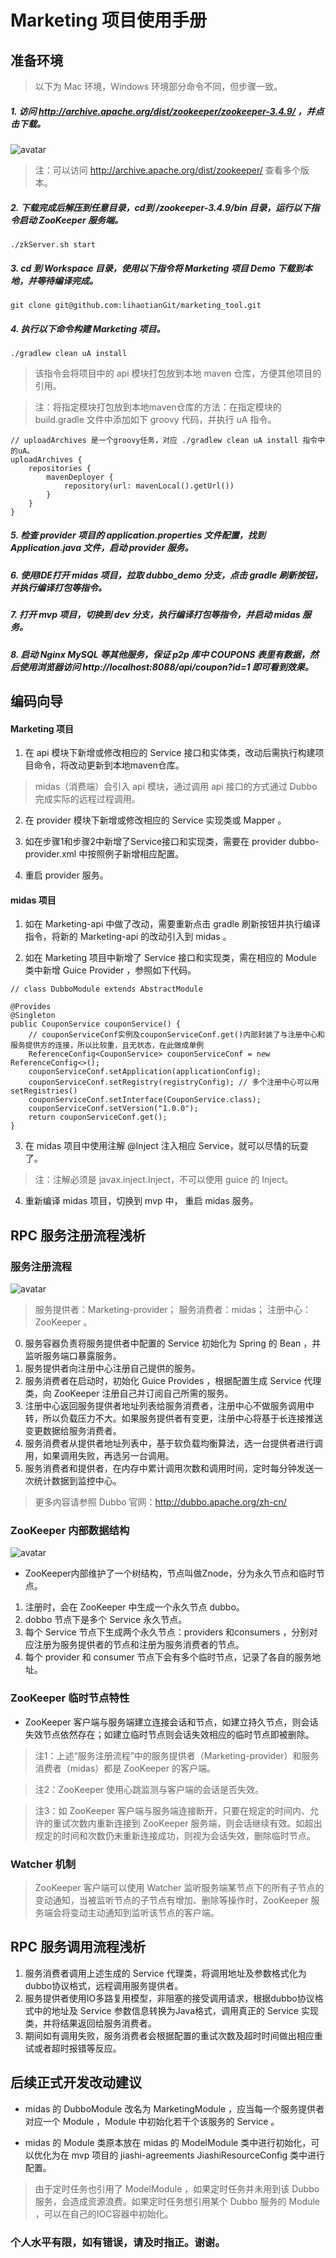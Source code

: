 # Marketing 项目使用手册

## 准备环境

> 以下为 Mac 环境，Windows 环境部分命令不同，但步骤一致。

##### 1. 访问 http://archive.apache.org/dist/zookeeper/zookeeper-3.4.9/ ，并点击下载。

![avatar](https://note.youdao.com/yws/public/resource/be3123a6b74a1404eec5df4e5c391dc2/xmlnote/4205228A49D94D499DAAB3773945E975/6768)

> 注：可以访问 http://archive.apache.org/dist/zookeeper/ 查看多个版本。

##### 2. 下载完成后解压到任意目录，cd到 /zookeeper-3.4.9/bin 目录，运行以下指令启动 ZooKeeper 服务端。

```
./zkServer.sh start
```

##### 3. cd 到 Workspace 目录，使用以下指令将 Marketing 项目 Demo 下载到本地，并等待编译完成。

```
git clone git@github.com:lihaotianGit/marketing_tool.git
```

##### 4. 执行以下命令构建 Marketing 项目。

```
./gradlew clean uA install
```

> 该指令会将项目中的 api 模块打包放到本地 maven 仓库，方便其他项目的引用。

> 注：将指定模块打包放到本地maven仓库的方法：在指定模块的 build.gradle 文件中添加如下 groovy 代码，并执行 uA 指令。

```
// uploadArchives 是一个groovy任务，对应 ./gradlew clean uA install 指令中的uA。
uploadArchives {
    repositories {
        mavenDeployer {
            repository(url: mavenLocal().getUrl())
        }
    }
}
```

##### 5. 检查 provider 项目的 application.properties 文件配置，找到 Application.java 文件，启动 provider 服务。

##### 6. 使用IDE打开 midas 项目，拉取 dubbo_demo 分支，点击 gradle 刷新按钮，并执行编译打包等指令。

##### 7. 打开 mvp 项目，切换到 dev 分支，执行编译打包等指令，并启动 midas 服务。

##### 8. 启动 Nginx MySQL 等其他服务，保证 p2p 库中 COUPONS 表里有数据，然后使用浏览器访问 http://localhost:8088/api/coupon?id=1 即可看到效果。

## 编码向导

#### Marketing 项目

1. 在 api 模块下新增或修改相应的 Service 接口和实体类，改动后需执行构建项目命令，将改动更新到本地maven仓库。

> midas（消费端）会引入 api 模块，通过调用 api 接口的方式通过 Dubbo 完成实际的远程过程调用。

2. 在 provider 模块下新增或修改相应的 Service 实现类或 Mapper 。

3. 如在步骤1和步骤2中新增了Service接口和实现类，需要在 provider dubbo-provider.xml 中按照例子新增相应配置。

4. 重启 provider 服务。

#### midas 项目

1. 如在 Marketing-api 中做了改动，需要重新点击 gradle 刷新按钮并执行编译指令，将新的 Marketing-api 的改动引入到 midas 。

2. 如在 Marketing 项目中新增了 Service 接口和实现类，需在相应的 Module 类中新增 Guice Provider ，参照如下代码。

```
// class DubboModule extends AbstractModule

@Provides
@Singleton
public CouponService couponService() {
    // couponServiceConf实例及couponServiceConf.get()内部封装了与注册中心和服务提供方的连接，所以比较重，且无状态，在此做成单例
    ReferenceConfig<CouponService> couponServiceConf = new ReferenceConfig<>();
    couponServiceConf.setApplication(applicationConfig);
    couponServiceConf.setRegistry(registryConfig); // 多个注册中心可以用setRegistries()
    couponServiceConf.setInterface(CouponService.class);
    couponServiceConf.setVersion("1.0.0");
    return couponServiceConf.get();
}
```

3. 在 midas 项目中使用注解 @Inject 注入相应 Service，就可以尽情的玩耍了。

> 注：注解必须是 javax.inject.Inject，不可以使用 guice 的 Inject。

4. 重新编译 midas 项目，切换到 mvp 中， 重启 midas 服务。

## RPC 服务注册流程浅析

### 服务注册流程

![avatar](https://note.youdao.com/yws/public/resource/be3123a6b74a1404eec5df4e5c391dc2/xmlnote/A67833E97291456F881899229DFEF071/6874)

> 服务提供者：Marketing-provider； 服务消费者：midas； 注册中心：ZooKeeper 。

0. 服务容器负责将服务提供者中配置的 Service 初始化为 Spring 的 Bean ，并监听服务端口暴露服务。
1. 服务提供者向注册中心注册自己提供的服务。
2. 服务消费者在启动时，初始化 Guice Provides ，根据配置生成 Service 代理类，向 ZooKeeper 注册自己并订阅自己所需的服务。
3. 注册中心返回服务提供者地址列表给服务消费者，注册中心不做服务调用中转，所以负载压力不大。如果服务提供者有变更，注册中心将基于长连接推送变更数据给服务消费者。
4. 服务消费者从提供者地址列表中，基于软负载均衡算法，选一台提供者进行调用，如果调用失败，再选另一台调用。
5. 服务消费者和提供者，在内存中累计调用次数和调用时间，定时每分钟发送一次统计数据到监控中心。

> 更多内容请参照 Dubbo 官网：http://dubbo.apache.org/zh-cn/

### ZooKeeper 内部数据结构

![avatar](https://note.youdao.com/yws/public/resource/be3123a6b74a1404eec5df4e5c391dc2/xmlnote/7E693C8EDE4B4FDBAAA0319493EF23DD/6908)

* ZooKeeper内部维护了一个树结构，节点叫做Znode，分为永久节点和临时节点。

1. 注册时，会在 ZooKeeper 中生成一个永久节点 dubbo。
2. dobbo 节点下是多个 Service 永久节点。
3. 每个 Service 节点下生成两个永久节点：providers 和consumers ，分别对应注册为服务提供者的节点和注册为服务消费者的节点。
4. 每个 provider 和 consumer 节点下会有多个临时节点，记录了各自的服务地址。

### ZooKeeper 临时节点特性

* ZooKeeper 客户端与服务端建立连接会话和节点，如建立持久节点，则会话失效节点依然存在；如建立临时节点则会话失效相应的临时节点即被删除。

> 注1：上述“服务注册流程”中的服务提供者（Marketing-provider）和服务消费者（midas）都是 ZooKeeper 的客户端。

> 注2：ZooKeeper 使用心跳监测与客户端的会话是否失效。

> 注3：如 ZooKeeper 客户端与服务端连接断开，只要在规定的时间内、允许的重试次数内重新连接到 ZooKeeper 服务端，则会话继续有效。如超出规定的时间和次数仍未重新连接成功，则视为会话失效，删除临时节点。

### Watcher 机制

> ZooKeeper 客户端可以使用 Watcher 监听服务端某节点下的所有子节点的变动通知，当被监听节点的子节点有增加、删除等操作时，ZooKeeper 服务端会将变动主动通知到监听该节点的客户端。

## RPC 服务调用流程浅析

1. 服务消费者调用上述生成的 Service 代理类，将调用地址及参数格式化为dubbo协议格式，远程调用服务提供者。
2. 服务提供者使用IO多路复用模型，非阻塞的接受调用请求，根据dubbo协议格式中的地址及 Service 参数信息转换为Java格式，调用真正的 Service 实现类，并将结果返回给服务消费者。
3. 期间如有调用失败，服务消费者会根据配置的重试次数及超时时间做出相应重试或者超时报错等反应。

## 后续正式开发改动建议

* midas 的 DubboModule 改名为 MarketingModule ，应当每一个服务提供者对应一个 Module ，Module 中初始化若干个该服务的 Service 。

* midas 的 Module 类原本放在 midas 的 ModelModule 类中进行初始化，可以优化为在 mvp 项目的 jiashi-agreements JiashiResourceConfig 类中进行配置。

> 由于定时任务也引用了 ModelModule ，如果定时任务并未用到该 Dubbo 服务，会造成资源浪费。如果定时任务想引用某个 Dubbo 服务的 Module ，可以在自己的IOC容器中初始化。


### 个人水平有限，如有错误，请及时指正。谢谢。

